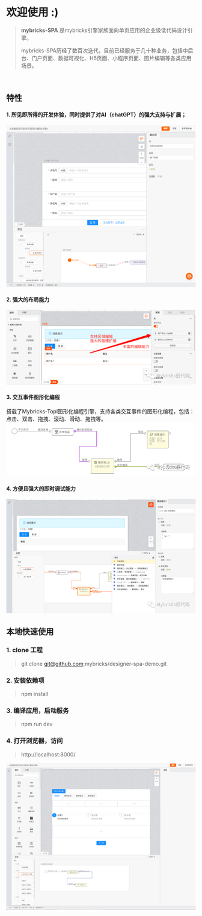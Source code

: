 # 欢迎使用 :)

>**mybricks-SPA** 是mybricks引擎家族面向单页应用的企业级低代码设计引擎。
>
>mybricks-SPA历经了数百次迭代，目前已经服务于几十种业务，包括中后台、门户页面、数据可视化、H5页面、小程序页面、图片编辑等各类应用场景。
>
>
>

<br />

## 特性
#### 1. 所见即所得的开发体验，同时提供了对AI（chatGPT）的强大支持与扩展；
![img_4.png](./img_4.png)

#### 2. 强大的布局能力
![img_1.png](./img_1.png)
#### 3. 交互事件图形化编程
搭载了Mybricks-Topl图形化编程引擎，支持各类交互事件的图形化编程，包括：点击、双击、拖拽、滚动、滑动、拖拽等。
![img_2.png](./img_2.png)

#### 4. 方便且强大的即时调试能力
![img_3.png](./img_3.png)


## 本地快速使用

### 1. clone 工程
> git clone git@github.com:mybricks/designer-spa-demo.git
>


### 2. 安装依赖项
> npm install


### 3. 编译应用，启动服务
> npm run dev
>


### 4. 打开浏览器，访问
> http://localhost:8000/
>

![img.png](./img.png)


